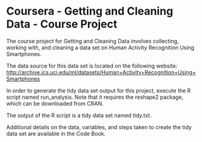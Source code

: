 # Coursera - Getting and Cleaning Data - Course Project

The course project for Getting and Cleaning Data involves collecting, working 
with, and cleaning a data set on Human Activity Recognition Using Smartphones.

The data source for this data set is located on the following website:
http://archive.ics.uci.edu/ml/datasets/Human+Activity+Recognition+Using+Smartphones

In order to generate the tidy data set output for this project, execute the R 
script named run_analysis. Note that it requires the reshape2 package, which 
can be downloaded from CRAN.

The output of the R script is a tidy data set named tidy.txt.

Additional details on the data, variables, and steps taken to create the 
tidy data set are available in the Code Book.